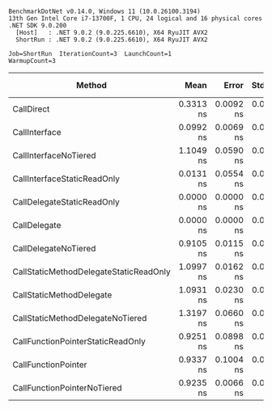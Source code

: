 ```

BenchmarkDotNet v0.14.0, Windows 11 (10.0.26100.3194)
13th Gen Intel Core i7-13700F, 1 CPU, 24 logical and 16 physical cores
.NET SDK 9.0.200
  [Host]   : .NET 9.0.2 (9.0.225.6610), X64 RyuJIT AVX2
  ShortRun : .NET 9.0.2 (9.0.225.6610), X64 RyuJIT AVX2

Job=ShortRun  IterationCount=3  LaunchCount=1  
WarmupCount=3  

```
| Method                                 | Mean      | Error     | StdDev    | Ratio | Code Size |
|--------------------------------------- |----------:|----------:|----------:|------:|----------:|
| CallDirect                             | 0.3313 ns | 0.0092 ns | 0.0005 ns | 1.000 |      25 B |
| CallInterface                          | 0.0992 ns | 0.0069 ns | 0.0004 ns | 0.299 |      72 B |
| CallInterfaceNoTiered                  | 1.1049 ns | 0.0590 ns | 0.0032 ns | 3.335 |      73 B |
| CallInterfaceStaticReadOnly            | 0.0131 ns | 0.0554 ns | 0.0030 ns | 0.040 |       3 B |
| CallDelegateStaticReadOnly             | 0.0000 ns | 0.0000 ns | 0.0000 ns | 0.000 |      51 B |
| CallDelegate                           | 0.0000 ns | 0.0000 ns | 0.0000 ns | 0.000 |      51 B |
| CallDelegateNoTiered                   | 0.9105 ns | 0.0115 ns | 0.0006 ns | 2.748 |      66 B |
| CallStaticMethodDelegateStaticReadOnly | 1.0997 ns | 0.0162 ns | 0.0009 ns | 3.319 |      32 B |
| CallStaticMethodDelegate               | 1.0931 ns | 0.0230 ns | 0.0013 ns | 3.299 |      32 B |
| CallStaticMethodDelegateNoTiered       | 1.3197 ns | 0.0660 ns | 0.0036 ns | 3.983 |      66 B |
| CallFunctionPointerStaticReadOnly      | 0.9251 ns | 0.0898 ns | 0.0049 ns | 2.792 |      23 B |
| CallFunctionPointer                    | 0.9337 ns | 0.1004 ns | 0.0055 ns | 2.818 |      20 B |
| CallFunctionPointerNoTiered            | 0.9235 ns | 0.0066 ns | 0.0004 ns | 2.787 |      54 B |
